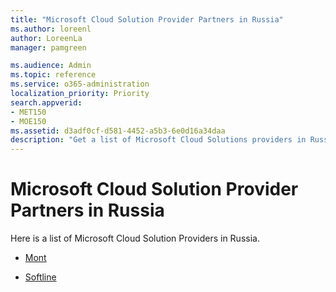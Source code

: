 ```yaml
---
title: "Microsoft Cloud Solution Provider Partners in Russia"
ms.author: loreenl
author: LoreenLa
manager: pamgreen

ms.audience: Admin
ms.topic: reference
ms.service: o365-administration
localization_priority: Priority
search.appverid:
- MET150
- MOE150
ms.assetid: d3adf0cf-d581-4452-a5b3-6e0d16a34daa
description: "Get a list of Microsoft Cloud Solutions providers in Russia."
---
```


# Microsoft Cloud Solution Provider Partners in Russia
Here is a list of Microsoft Cloud Solution Providers in Russia.
  
- [Mont](https://www.mont.com/ru-ru/)
    
- [Softline](https://softline.ru/)
    

